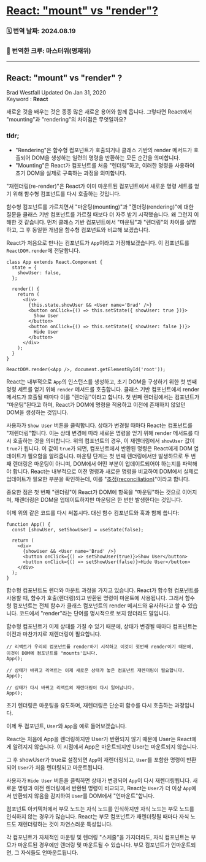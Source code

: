 # [React: "mount" vs "render"?](https://reacttraining.com/blog/mount-vs-render)

### 🗓️ 번역 날짜: 2024.08.19

### 🧚 번역한 크루: 마스터위(명재위)

---

## React: "mount" vs "render" ?

Brad Westfall
Updated On Jan 31, 2020  
Keyword : **React**

새로운 것을 배우는 것은 종종 많은 새로운 용어와 함께 옵니다. 그렇다면 React에서 "mounting"과 "rendering"의 차이점은 무엇일까요?

### tldr;

- "Rendering"은 함수형 컴포넌트가 호출되거나 클래스 기반의 render 메서드가 호출되어 DOM을 생성하는 일련의 명령을 반환하는 모든 순간을 의미합니다.
- "Mounting"은 React가 컴포넌트를 처음 "렌더링"하고, 이러한 명령을 사용하여 초기 DOM을 실제로 구축하는 과정을 의미합니다.

"재렌더링(re-render)"은 React가 이미 마운트된 컴포넌트에서 새로운 명령 세트를 얻기 위해 함수형 컴포넌트를 다시 호출하는 것입니다.

함수형 컴포넌트를 가르치면서 "마운팅(mounting)"과 "렌더링(rendering)"에 대한 질문을 클래스 기반 컴포넌트를 가르칠 때보다 더 자주 받기 시작했습니다. 왜 그런지 이해한 것 같습니다. 먼저 클래스 기반 컴포넌트에서 "마운팅"과 "렌더링"의 차이를 설명하고, 그 후 동일한 개념을 함수형 컴포넌트와 비교해 보겠습니다.

React가 처음으로 만나는 컴포넌트가 `App`이라고 가정해보겠습니다. 이 컴포넌트를 `ReactDOM.render`에 전달합니다.

```tsx
class App extends React.Component {
  state = {
    showUser: false,
  };

  render() {
    return (
      <div>
        {this.state.showUser && <User name='Brad' />}
        <button onClick={() => this.setState({ showUser: true })}>
          Show User
        </button>
        <button onClick={() => this.setState({ showUser: false })}>
          Hide User
        </button>
      </div>
    );
  }
}

ReactDOM.render(<App />, document.getElementById('root'));
```

React는 내부적으로 `App`의 인스턴스를 생성하고, 초기 DOM을 구성하기 위한 첫 번째 명령 세트를 얻기 위해 `render` 메서드를 호출합니다. 클래스 기반 컴포넌트에서 render 메서드가 호출될 때마다 이를 "렌더링"이라고 합니다. 첫 번째 렌더링에서는 컴포넌트가 "마운팅"된다고 하며, React가 DOM에 명령을 적용하고 이전에 존재하지 않았던 DOM을 생성하는 것입니다.

사용자가 `Show User` 버튼을 클릭합니다. 상태가 변경될 때마다 React는 컴포넌트를 "재렌더링"합니다. 이는 상태 변경에 따라 새로운 명령을 얻기 위해 render 메서드를 다시 호출하는 것을 의미합니다. 위의 컴포넌트의 경우, 이 재렌더링에서 `showUser` 값이 `true`가 됩니다. 이 값이 `true`가 되면, 컴포넌트에서 반환된 명령은 React에게 DOM 업데이트가 필요함을 알려줍니다. 마운팅 단계는 첫 번째 렌더링에서만 발생하므로 두 번째 렌더링은 마운팅이 아니며, DOM에서 어떤 부분이 업데이트되어야 하는지를 파악해야 합니다. React는 내부적으로 이전 명령과 새로운 명령을 비교하여 DOM에서 실제로 업데이트가 필요한 부분을 확인하는데, 이를 "[조정(reconciliation)](https://legacy.reactjs.org/docs/reconciliation.html)"이라고 합니다.

중요한 점은 첫 번째 "렌더링"이 React가 DOM에 항목을 "마운팅"하는 것으로 이어지며, 재렌더링은 DOM을 업데이트하지만 마운팅은 한 번만 발생한다는 것입니다.

이제 위의 같은 코드를 다시 써봅시다. 대신 함수 컴포넌트와 훅과 함께 씁니다:

```tsx
function App() {
  const [showUser, setShowUser] = useState(false);

  return (
    <div>
      {showUser && <User name='Brad' />}
      <button onClick={() => setShowUser(true)}>Show User</button>
      <button onClick={() => setShowUser(false)}>Hide User</button>
    </div>
  );
}
```

함수형 컴포넌트도 렌더와 마운트 과정을 가지고 있습니다. React가 함수형 컴포넌트를 사용할 때, 함수가 호출(렌더링)되고 반환된 명령이 마운트에 사용됩니다. 그래서 함수형 컴포넌트는 전체 함수가 클래스 컴포넌트의 render 메서드와 유사하다고 할 수 있습니다. 코드에서 "render"라는 단어를 명시적으로 보지 않더라도 말입니다.

함수형 컴포넌트가 이제 상태를 가질 수 있기 때문에, 상태가 변경될 때마다 컴포넌트는 이전과 마찬가지로 재렌더링이 필요합니다.

```tsx
// 리액트가 우리의 컴포넌트를 render하기 시작하고 이것이 첫번째 render이기 때문에, 이것이 DOM에 컴포넌트를 "mounts'입니다.
App();

// 상태가 바뀌고 리액트는 이제 새로운 상태가 놓은 컴포넌트 재렌더링이 필요합니다.
App();

// 상태가 다시 바뀌고 리액트의 재렌더링이 다시 일어납니다.
App();
```

초기 렌더링은 마운팅을 유도하며, 재렌더링은 단순히 함수를 다시 호출하는 과정입니다.

이제 두 컴포넌트, `User`와 `App`을 예로 들어보겠습니다.

React는 처음에 App을 렌더링하지만 User가 반환되지 않기 때문에 User는 React에게 알려지지 않습니다. 이 시점에서 App은 마운트되지만 User는 마운트되지 않습니다.

그 후 showUser가 true로 설정되면 `App`이 재렌더링되고, `User`를 포함한 명령이 반환되어 `User`가 처음 렌더링되고 마운트됩니다.

사용자가 `Hide User` 버튼을 클릭하면 상태가 변경되어 `App`이 다시 재렌더링됩니다. 새로운 명령과 이전 렌더링에서 반환된 명령이 비교되고, React는 `User`가 더 이상 `App`에서 반환되지 않음을 감지하여 `User`를 DOM에서 "언마운트"합니다.

컴포넌트 아키텍처에서 부모 노드는 자식 노드를 인식하지만 자식 노드는 부모 노드를 인식하지 않는 경우가 많습니다. React는 부모 컴포넌트가 재렌더링될 때마다 자식 노드도 재렌더링하는 것이 자연스러운 특성입니다.

각 컴포넌트가 자체적인 마운팅 및 렌더링 "스케줄"을 가지더라도, 자식 컴포넌트는 부모가 마운트된 경우에만 렌더링 및 마운트될 수 있습니다. 부모 컴포넌트가 언마운트되면, 그 자식들도 언마운트됩니다.
